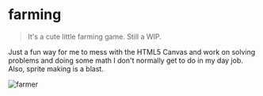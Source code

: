 # farming

> It's a cute little farming game. Still a WIP. 

Just a fun way for me to mess with the HTML5 Canvas and work on solving problems and doing some math I don't normally get to do in my day job. Also, sprite making is a blast. 

![farmer](https://i.imgur.com/vt9TwRv.png)
